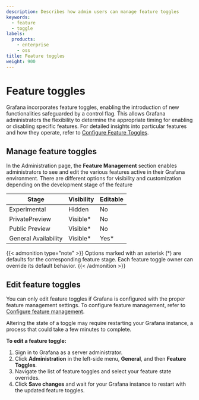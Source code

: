 ```yaml
---
description: Describes how admin users can manage feature toggles
keywords:
  - feature
  - toggle
labels:
  products:
    - enterprise
    - oss
title: Feature toggles
weight: 900
---
```


# Feature toggles

Grafana incorporates feature toggles, enabling the introduction of new functionalities safeguarded by a control flag. This allows Grafana administrators the flexibility to determine the appropriate timing for enabling or disabling specific features.
For detailed insights into particular features and how they operate, refer to [Configure Feature Toggles](https://grafana.com/docs/grafana/<GRAFANA_VERSION>/setup-grafana/configure-grafana/feature-toggles/).

## Manage feature toggles

In the Administration page, the **Feature Management** section enables administrators to see and edit the various features active in their Grafana environment.
There are different options for visibility and customization depending on the development stage of the feature

| Stage                | Visibility | Editable |
| -------------------- | ---------- | -------- |
| Experimental         | Hidden     | No       |
| PrivatePreview       | Visible\*  | No       |
| Public Preview       | Visible\*  | No       |
| General Availability | Visible\*  | Yes\*    |

{{< admonition type="note" >}}
Options marked with an asterisk (\*) are defaults for the corresponding feature stage.
Each feature toggle owner can override its default behavior.
{{< /admonition >}}

## Edit feature toggles

You can only edit feature toggles if Grafana is configured with the proper feature management settings.
To configure feature management, refer to [Configure feature management](https://grafana.com/docs/grafana/<GRAFANA_VERSION>/setup-grafana/configure-grafana/feature-toggles/#configure-feature-management).

Altering the state of a toggle may require restarting your Grafana instance, a process that could take a few minutes to complete.

**To edit a feature toggle:**

1. Sign in to Grafana as a server administrator.
1. Click **Administration** in the left-side menu, **General**, and then **Feature Toggles**.
1. Navigate the list of feature toggles and select your feature state overrides.
1. Click **Save changes** and wait for your Grafana instance to restart with the updated feature toggles.
